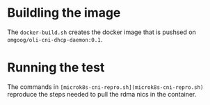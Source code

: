 # Buildling the image
The `docker-build.sh` creates the docker image that is pushsed on `omgoog/oli-cni-dhcp-daemon:0.1`. 

# Running the test
The commands in `[microk8s-cni-repro.sh](microk8s-cni-repro.sh)` reproduce the steps needed to pull the rdma nics in the container.

